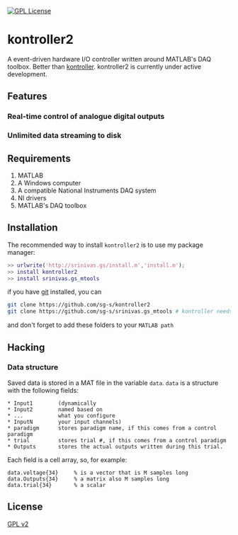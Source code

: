 [![GPL License](http://img.shields.io/badge/license-GPL-blue.svg?style=flat)](http://opensource.org/licenses/GPL-2.0)

# kontroller2
A event-driven hardware I/O controller written around MATLAB's DAQ toolbox. Better than [kontroller](https://github.com/sg-s/kontroller). kontroller2 is currently under active development. 

## Features

### Real-time control of analogue digital outputs

### Unlimited data streaming to disk

## Requirements 

1. MATLAB
2. A Windows computer
3. A compatible National Instruments DAQ system
4. NI drivers
5. MATLAB's DAQ toolbox

## Installation

The recommended way to install `kontroller2` is to use my package manager:

```matlab
>> urlwrite('http://srinivas.gs/install.m','install.m'); 
>> install kontroller2
>> install srinivas.gs_mtools
```
if you have [git](http://www.git-scm.com/) installed, you can 

```bash
git clone https://github.com/sg-s/kontroller2
git clone https://github.com/sg-s/srinivas.gs_mtools # kontroller needs this to work
```
and don't forget to add these folders to your `MATLAB path`

## Hacking 

### Data structure 

Saved data is stored in a MAT file in the variable `data`. `data` is a structure with the following fields:
```
* Input1        (dynamically 
* Input2        named based on
* ...           what you configure
* InputN        your input channels)
* paradigm      stores paradigm name, if this comes from a control paradigm 
* trial         stores trial #, if this comes from a control paradigm
* Outputs       stores the actual outputs written during this trial.
```

Each field is a cell array, so, for example:

```
data.voltage{34}     % is a vector that is M samples long
data.Outputs{34}     % a matrix also M samples long
data.trial{34}       % a scalar
```

## License 

[GPL v2](http://choosealicense.com/licenses/gpl-2.0/#)
